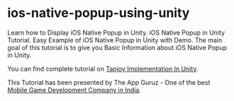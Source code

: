 # ios-native-popup-using-unity
Learn how to Display iOS Native Popup in Unity. iOS Native Popup in Unity Tutorial. Easy Example of iOS Native Popup in Unity with Demo.
The main goal of this tutorial is to give you Basic Information about iOS Native Popup in Unity.

You can find complete tutorial on [Tapjoy Implementation In Unity](http://www.theappguruz.com/blog/ios-native-popup-using-unity).

This Tutorial has been presented by The App Guruz - One of the best [Mobile Game Development Company in India](http://www.theappguruz.com/3d-game-development/).
